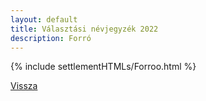 ```yaml
---
layout: default
title: Választási névjegyzék 2022
description: Forró
---
```


{% include settlementHTMLs/Forroo.html %}

[Vissza](./)